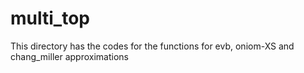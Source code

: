 # multi_top
This directory has the codes for the functions for evb, oniom-XS and chang_miller approximations
